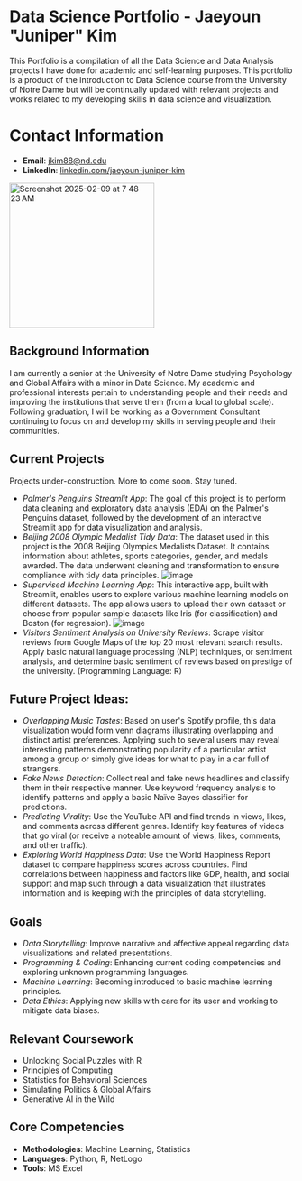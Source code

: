 # Data Science Portfolio - Jaeyoun "Juniper" Kim 
This Portfolio is a compilation of all the Data Science and Data Analysis projects I have done for academic and self-learning purposes. This portfolio is a product of the Introduction to Data Science course from the University of Notre Dame but will be continually updated with relevant projects and works related to my developing skills in data science and visualization. 


# Contact Information
- **Email**: [jkim88@nd.edu](jkim88@nd.edu) 
- **LinkedIn**: [linkedin.com/jaeyoun-juniper-kim](https://www.linkedin.com/in/jaeyoun-juniper-kim-0550252b2/)
<img width="257" alt="Screenshot 2025-02-09 at 7 48 23 AM" src="https://github.com/user-attachments/assets/31fa35f6-29b6-4e9a-a359-50ce272fe6ea" />

## Background Information
I am currently a senior at the University of Notre Dame studying Psychology and Global Affairs with a minor in Data Science. My academic and professional interests pertain to understanding people and their needs and improving the institutions that serve them (from a local to global scale). Following graduation, I will be working as a Government Consultant continuing to focus on and develop my skills in serving people and their communities. 

## Current Projects
Projects under-construction. More to come soon. Stay tuned. 
- _Palmer's Penguins Streamlit App_: The goal of this project is to perform data cleaning and exploratory data analysis (EDA) on the Palmer's Penguins dataset, followed by the development of an interactive Streamlit app for data visualization and analysis.
- _Beijing 2008 Olympic Medalist Tidy Data_: The dataset used in this project is the 2008 Beijing Olympics Medalists Dataset. It contains information about athletes, sports categories, gender, and medals awarded. The data underwent cleaning and transformation to ensure compliance with tidy data principles.
![image](https://github.com/user-attachments/assets/f494471e-a24b-4c82-a06f-af0ea32c4bbf)
- _Supervised Machine Learning App_: This interactive app, built with Streamlit, enables users to explore various machine learning models on different datasets. The app allows users to upload their own dataset or choose from popular sample datasets like Iris (for classification) and Boston (for regression).
![image](<img width="1439" alt="Screenshot 2025-05-06 at 3 46 04 PM" src="https://github.com/user-attachments/assets/2d94dc61-a3c1-4501-9459-339f67766a9a" />)
- _Visitors Sentiment Analysis on University Reviews_: Scrape visitor reviews from Google Maps of the top 20 most relevant search results. Apply basic natural language processing (NLP) techniques, or sentiment analysis, and determine basic sentiment of reviews based on prestige of the university. (Programming Language: R) 

## Future Project Ideas: 
- _Overlapping Music Tastes_: Based on user's Spotify profile, this data visualization would form venn diagrams illustrating overlapping and distinct artist preferences. Applying such to several users may reveal interesting patterns demonstrating popularity of a particular artist among a group or simply give ideas for what to play in a car full of strangers.
- _Fake News Detection_: Collect real and fake news headlines and classify them in their respective manner. Use keyword frequency analysis to identify patterns and apply a basic Naïve Bayes classifier for predictions.
- _Predicting Virality_: Use the YouTube API and find trends in views, likes, and comments across different genres. Identify key features of videos that go viral (or receive a noteable amount of views, likes, comments, and other traffic).
- _Exploring World Happiness Data_: Use the World Happiness Report dataset to compare happiness scores across countries. Find correlations between happiness and factors like GDP, health, and social support and map such through a data visualization that illustrates information and is keeping with the principles of data storytelling. 

## Goals 
- _Data Storytelling_: Improve narrative and affective appeal regarding data visualizations and related presentations. 
- _Programming & Coding_: Enhancing current coding competencies and exploring unknown programming languages.
- _Machine Learning_: Becoming introduced to basic machine learning principles. 
- _Data Ethics_: Applying new skills with care for its user and working to mitigate data biases. 

## Relevant Coursework
- Unlocking Social Puzzles with R
- Principles of Computing
- Statistics for Behavioral Sciences
- Simulating Politics & Global Affairs
- Generative AI in the Wild

## Core Competencies
- **Methodologies**: Machine Learning, Statistics
- **Languages**: Python, R, NetLogo
- **Tools**: MS Excel

  

